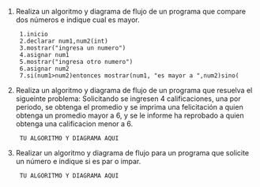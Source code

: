 1. Realiza un algoritmo y diagrama de flujo de un programa que compare dos números e indique cual es mayor.
  
        1.inicio
        2.declarar num1,num2(int)
        3.mostrar("ingresa un numero")
        4.asignar num1
        5.mostrar("ingresa otro numero")
        6.asignar num2
        7.si(num1>num2)entonces mostrar(num1, "es mayor a ",num2)sino(
        
2. Realiza un algoritmo y diagrama de flujo de un programa que resuelva el sigueinte problema: Solicitando se ingresen 4 calificaciones, una por periodo, se obtenga el promedio y se imprima una felicitación a quien obtenga un promedio mayor a 6, y se le informe ha reprobado a quien obtenga una calificacion menor a 6.

        TU ALGORITMO Y DIAGRAMA AQUI

3. Realizar un algoritmo y diagrama de flujo para un programa que solicite un número e indique si es par o impar.

        TU ALGORITMO Y DIAGRAMA AQUI
